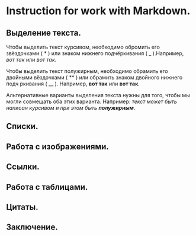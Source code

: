 # Instruction for work with Markdown.

## Выделение текста.

Чтобы выделить текст курсивом, необходимо обромить его звёздочками ( * ) или знаком нижнего подчёркивания ( _ ).Например, *вот так* или _вот так_.

Чтобы выделить текст полужирным, необходимо обрамить его двойными вёздочками ( ** ) или обрамить знаком двойного нижнего подч   ркивания ( __ ). Например, **вот так** или __вот так__.

Альтернативные варианты выделения текста нужны для того, чтобы мы могли совмещать оба этих варианта. Например: _текст может быть написан курсивом и при этом быть **полужирным**_.


## Списки.

## Работа с изображениями.

## Ссылки.

## Работа с таблицами.

## Цитаты.

## Заключение.
